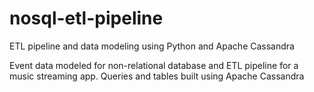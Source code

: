 # nosql-etl-pipeline
ETL pipeline and data modeling using Python and Apache Cassandra

Event data modeled for non-relational database and ETL pipeline for a music streaming app. Queries and tables built using Apache Cassandra
